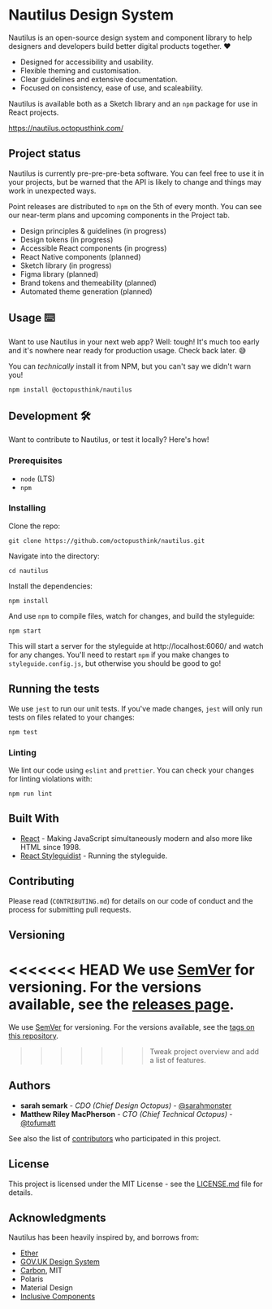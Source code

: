 # Nautilus Design System

Nautilus is an open-source design system and component library to help designers and developers build better digital products together. ❤️

- Designed for accessibility and usability.
- Flexible theming and customisation.
- Clear guidelines and extensive documentation.
- Focused on consistency, ease of use, and scaleability.

Nautilus is available both as a Sketch library and an `npm` package for use in React projects.

https://nautilus.octopusthink.com/

## Project status

Nautilus is currently pre-pre-pre-beta software. You can feel free to use it in your projects, but be warned that the API is likely to change and things may work in unexpected ways.

Point releases are distributed to `npm` on the 5th of every month. You can see our near-term plans and upcoming components in the Project tab.

- Design principles & guidelines (in progress)
- Design tokens (in progress)
- Accessible React components (in progress)
- React Native components (planned)
- Sketch library (in progress)
- Figma library (planned)
- Brand tokens and themeability (planned)
- Automated theme generation (planned)


## Usage ⌨️

Want to use Nautilus in your next web app? Well: tough! It's much too early and it's nowhere near ready for production usage. Check back later. 😅

You can _technically_ install it from NPM, but you can't say we didn't warn you!

```bash
npm install @octopusthink/nautilus
```

## Development 🛠

Want to contribute to Nautilus, or test it locally? Here's how!

### Prerequisites

- `node` (LTS)
- `npm`

### Installing

Clone the repo:

```
git clone https://github.com/octopusthink/nautilus.git
```

Navigate into the directory:

```
cd nautilus
```

Install the dependencies:

```
npm install
```

And use `npm` to compile files, watch for changes, and build the styleguide:

`npm start`

This will start a server for the styleguide at http://localhost:6060/ and watch for any changes.
You'll need to restart `npm` if you make changes to `styleguide.config.js`, but otherwise you should be good to go!

## Running the tests

We use `jest` to run our unit tests. If you've made changes, `jest` will only run tests on files related to your changes:

```
npm test
```

### Linting

We lint our code using `eslint` and `prettier`. You can check your changes for linting violations with:

```
npm run lint
```

## Built With

* [React](https://reactjs.org/) - Making JavaScript simultaneously modern and also more like HTML since 1998.
* [React Styleguidist](https://react-styleguidist.js.org) - Running the styleguide.

## Contributing

Please read (`CONTRIBUTING.md`) for details on our code of conduct and the process for submitting pull requests.

## Versioning

<<<<<<< HEAD
We use [SemVer](http://semver.org/) for versioning. For the versions available, see the [releases page](https://github.com/octopusthink/nautilus/releases).
=======
We use [SemVer](http://semver.org/) for versioning. For the versions available, see the [tags on this repository](https://github.com/octopusthink/nautilus/tags).
>>>>>>> Tweak project overview and add a list of features.

## Authors

* **sarah semark** - *CDO (Chief Design Octopus)* - [@sarahmonster](https://github.com/sarahmonster)
* **Matthew Riley MacPherson** - *CTO (Chief Technical Octopus)* - [@tofumatt](https://github.com/tofumatt)

See also the list of [contributors](https://github.com/octopusthink/nautilus/contributors) who participated in this project.

## License

This project is licensed under the MIT License - see the [LICENSE.md](LICENSE.md) file for details.

## Acknowledgments

Nautilus has been heavily inspired by, and borrows from:
* [Ether](https://ether.thescenery.co/)
* [GOV.UK Design System](https://design-system.service.gov.uk/)
* [Carbon](https://www.carbondesignsystem.com), MIT
* Polaris
* Material Design
* [Inclusive Components](https://inclusive-components.design/)
